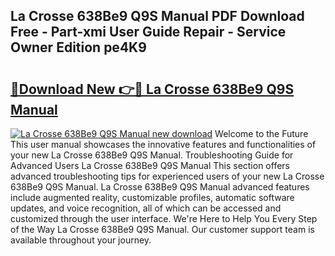 ## La Crosse 638Be9 Q9S Manual PDF Download Free - Part-xmi User Guide Repair - Service Owner Edition pe4K9

# <h2><a href="http://bc34710.oget.top/?id=La+Crosse+638Be9+Q9S+Manual">🔗Download New 👉🔴 La Crosse 638Be9 Q9S Manual</a></h2>

[![La Crosse 638Be9 Q9S Manual new download](https://i.imgur.com/5g1atiW.png)](http://bc34710.oget.top/?id=La+Crosse+638Be9+Q9S+Manual)
Welcome to the Future This user manual showcases the innovative features and functionalities of your new La Crosse 638Be9 Q9S Manual. Troubleshooting Guide for Advanced Users La Crosse 638Be9 Q9S Manual This section offers advanced troubleshooting tips for experienced users of your new La Crosse 638Be9 Q9S Manual. La Crosse 638Be9 Q9S Manual advanced features include augmented reality, customizable profiles, automatic software updates, and voice recognition, all of which can be accessed and customized through the user interface. We're Here to Help You Every Step of the Way La Crosse 638Be9 Q9S Manual. Our customer support team is available throughout your journey.
